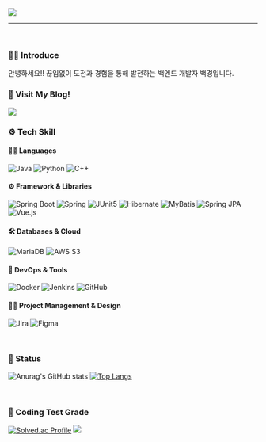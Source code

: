 <picture>
  <source media="(prefers-color-scheme: dark)" srcset="https://readme-typing-svg.demolab.com?font=Fira+Code&weight=500&size=25&pause=1000&color=F7F7F7&background=FF000000&vCenter=true&width=435&lines=KYEONGSEOK's+GITHUB">
  <img src="https://readme-typing-svg.demolab.com?font=Fira+Code&weight=500&size=25&pause=1000&color=000000&background=FFFFFF&vCenter=true&width=435&lines=KYEONGSEOK's+GITHUB">
</picture>
<hr>
<br>

### 🙋🏻 Introduce
안녕하세요!! 끊임없이 도전과 경험을 통해 발전하는 백엔드 개발자 백경입니다.

### 📖 Visit My Blog!
<a href="https://dno06117.tistory.com/" target="_blank">
  <img src="https://img.shields.io/badge/Visit%20My%20Blog-4A90E2?style=for-the-badge&logo=GitBook&logoColor=white"/>
</a>

### ⚙️ Tech Skill

#### 🧑‍💻 Languages
![Java](https://img.shields.io/badge/java-007396?logo=OpenJDK&logoColor=white) ![Python](https://img.shields.io/badge/Python-3776AB?logo=Python&logoColor=white) ![C++](https://img.shields.io/badge/C%2B%2B-00599C?logo=cplusplus&logoColor=white)

#### ⚙️ Framework & Libraries
![Spring Boot](https://img.shields.io/badge/SpringBoot-6DB33F?logo=SpringBoot&logoColor=white) ![Spring](https://img.shields.io/badge/Spring-6DB33F?logo=Spring&logoColor=white) ![JUnit5](https://img.shields.io/badge/JUnit5-25A162?logo=JUnit5&logoColor=white) ![Hibernate](https://img.shields.io/badge/Hibernate-59666C?logo=Hibernate&logoColor=white) ![MyBatis](https://img.shields.io/badge/Mybatis-DD0700?logo=Mybtis&logoColor=white) ![Spring JPA](https://img.shields.io/badge/SpringJPA-004088?logo=SpringJPA&logoColor=white) ![Vue.js](https://img.shields.io/badge/Vue.js-4FC08D?logo=vue.js&logoColor=white)

#### 🛠️ Databases & Cloud
![MariaDB](https://img.shields.io/badge/MariaDB-003545?logo=MariaDB&logoColor=white) ![AWS S3](https://img.shields.io/badge/AWS%20S3-569A31?logo=amazons3&logoColor=white)

#### 🐳 DevOps & Tools
![Docker](https://img.shields.io/badge/Docker-2496ED?logo=docker&logoColor=white) ![Jenkins](https://img.shields.io/badge/Jenkins-D24939?logo=jenkins&logoColor=white) ![GitHub](https://img.shields.io/badge/Github-181717?logo=github&logoColor=white)

#### 🧑‍💻 Project Management & Design
![Jira](https://img.shields.io/badge/Jira-0052CC?logo=jira&logoColor=white) ![Figma](https://img.shields.io/badge/Figma-F24E1E?logo=figma&logoColor=white)

<br>

### 📶 Status
![Anurag's GitHub stats](https://github-readme-stats.vercel.app/api?username=Hellin22&show_icons=true&theme=radical)  [![Top Langs](https://github-readme-stats.vercel.app/api/top-langs/?username=Hellin22&layout=compact)](https://github.com/anuraghazra/github-readme-stats)

<br>

### 📶 Coding Test Grade
[![Solved.ac Profile](http://mazassumnida.wtf/api/v2/generate_badge?boj=dno06117)](https://solved.ac/kappie074/) <img src="http://mazandi.herokuapp.com/api?handle=dno06117&theme=dark"/>
